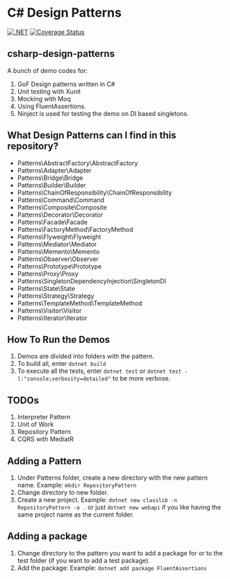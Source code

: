 # C# Design Patterns

[![.NET](https://github.com/deanagan/csharp-design-patterns/actions/workflows/dotnet.yml/badge.svg)](https://github.com/deanagan/csharp-design-patterns/actions/workflows/dotnet.yml)
[![Coverage Status](https://coveralls.io/repos/github/deanagan/csharp-design-patterns/badge.svg?branch=master)](https://coveralls.io/github/deanagan/csharp-design-patterns?branch=master)

## csharp-design-patterns

A bunch of demo codes for:

1. GoF Design patterns written in C#
2. Unit testing with Xunit
3. Mocking with Moq
4. Using FluentAssertions.
5. Ninject is used for testing the demo on DI based singletons.

## What Design Patterns can I find in this repository?

- Patterns\AbstractFactory\AbstractFactory
- Patterns\Adapter\Adapter
- Patterns\Bridge\Bridge
- Patterns\Builder\Builder
- Patterns\ChainOfResponsibility\ChainOfResponsibility
- Patterns\Command\Command
- Patterns\Composite\Composite
- Patterns\Decorator\Decorator
- Patterns\Facade\Facade
- Patterns\FactoryMethod\FactoryMethod
- Patterns\Flyweight\Flyweight
- Patterns\Mediator\Mediator
- Patterns\Memento\Memento
- Patterns\Observer\Observer
- Patterns\Prototype\Prototype
- Patterns\Proxy\Proxy
- Patterns\SingletonDependencyInjection\SingletonDI
- Patterns\State\State
- Patterns\Strategy\Strategy
- Patterns\TemplateMethod\TemplateMethod
- Patterns\Visitor\Visitor
- Patterns\Iterator\Iterator

## How To Run the Demos

1. Demos are divided into folders with the pattern.
2. To build all, enter `dotnet build`
3. To execute all the tests, enter `dotnet test` or `dotnet test -l:"console;verbosity=detailed"` to be more verbose.

## TODOs

1. Interpreter Pattern
2. Unit of Work
3. Repository Pattern
4. CQRS with MediatR

## Adding a Pattern

1. Under Patterns folder, create a new directory with the new pattern name. Example: `mkdir RepositoryPattern`
2. Change directory to new folder.
3. Create a new project. Example: `dotnet new classlib -n RepositoryPattern -o .` or just `dotnet new webapi` if you like having the same project name as the current folder.

## Adding a package

1. Change directory to the pattern you want to add a package for or to the test folder (if you want to add a test package).
2. Add the package: Example: `dotnet add package FluentAssertions`
